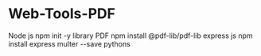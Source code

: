 # Web-Tools-PDF
Node js npm init -y
library PDF npm install @pdf-lib/pdf-lib
express js npm install express multer --save
pythons 

